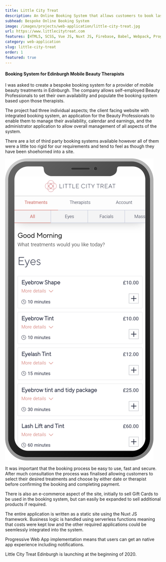 ```yaml
---
title: Little City Treat
description: An Online Booking System that allows customers to book last minute spa and salon treatments to be delivered to their home, office or hotel.
subhead: Bespoke Online Booking System
image: /images/projects/web-application/little-city-treat.jpg
url: https://www.littlecitytreat.com
features: [HTML5, SCSS, Vue JS, Nuxt JS, Firebase, Babel, Webpack, Progressive Web App]
category: web-application
slug: little-city-treat
order: 1
featured: true
---
```


#### Booking System for Edinburgh Mobile Beauty Therapists

I was asked to create a bespoke booking system for a provider of mobile beauty
treatments in Edinburgh. The company allows self-employed Beauty Professionals
to set their own availability and populate the booking system based upon those therapists.

The project had three individual aspects; the client facing website with integrated
booking system, an application for the Beauty Professionals to enable them to
manage their availability, calendar and earnings, and the administrator
application to allow overall management of all aspects of the system.

There are a lot of third party booking systems available however all of them were a
little too rigid for our requirements and tend to feel as though they have been
shoehorned into a site.

![Mobile Booking Application](/images/projects/web-application/booking-mobile.png)

It was important that the booking process be easy to use, fast and secure. After
much consultation the process was finalised allowing customers to select their desired
treatments and choose by either date or therapist before confirming the booking and
completing payment.

There is also an e-commerce aspect of the site, initially to sell Gift Cards to be used in the
booking system, but can easily be expanded to sell additional products if required.

The entire application is written as a static site using the Nuxt JS framework. Business
logic is handled using serverless functions meaning that costs were kept low and
the other required applications could be seemlessly integrated into the system.

Progressive Web App implementation means that users can get an native app experience
including notifications.

Little City Treat Edinburgh is launching at the beginning of 2020.
